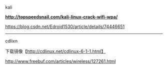 kali

**http://topspeedsnail.com/kali-linux-crack-wifi-wpa/**

https://blog.csdn.net/Edroid1530/article/details/74446651

_______________________________

cdlixn

下载镜像【http://cdlinux.net/cdlinux-6-1-1.html】

http://www.freebuf.com/articles/wireless/127261.html
